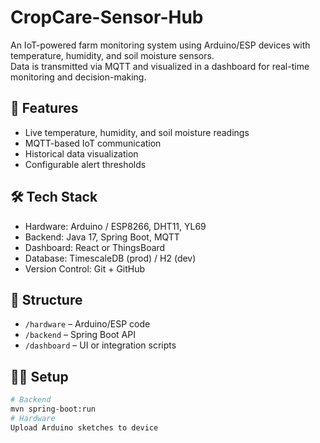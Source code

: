 # CropCare-Sensor-Hub

An IoT-powered farm monitoring system using Arduino/ESP devices with temperature, humidity, and soil moisture sensors.  
Data is transmitted via MQTT and visualized in a dashboard for real-time monitoring and decision-making.

## 🚀 Features
- Live temperature, humidity, and soil moisture readings
- MQTT-based IoT communication
- Historical data visualization
- Configurable alert thresholds

## 🛠 Tech Stack
- Hardware: Arduino / ESP8266, DHT11, YL69
- Backend: Java 17, Spring Boot, MQTT
- Dashboard: React or ThingsBoard
- Database: TimescaleDB (prod) / H2 (dev)
- Version Control: Git + GitHub

## 📂 Structure
- `/hardware` – Arduino/ESP code
- `/backend` – Spring Boot API
- `/dashboard` – UI or integration scripts

## 🧑‍💻 Setup
```bash
# Backend
mvn spring-boot:run
# Hardware
Upload Arduino sketches to device
